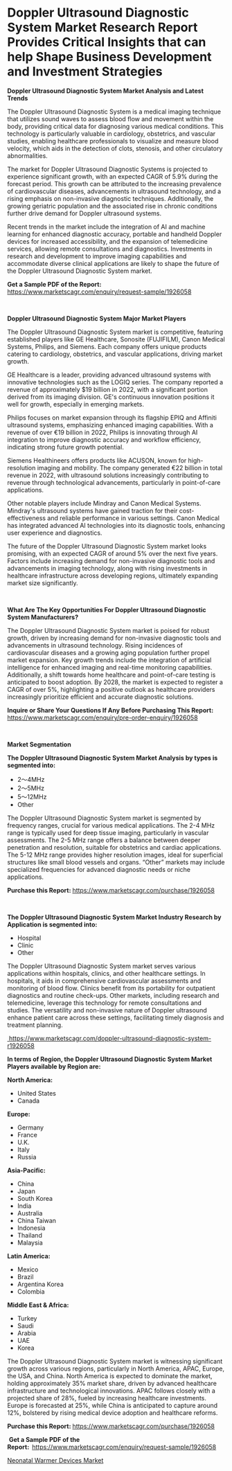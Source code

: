 <p><h1>Doppler Ultrasound Diagnostic System Market Research Report Provides Critical Insights that can help Shape Business Development and Investment Strategies</h1></p><p><strong>Doppler Ultrasound Diagnostic System Market Analysis and Latest Trends</strong></p>
<p><p>The Doppler Ultrasound Diagnostic System is a medical imaging technique that utilizes sound waves to assess blood flow and movement within the body, providing critical data for diagnosing various medical conditions. This technology is particularly valuable in cardiology, obstetrics, and vascular studies, enabling healthcare professionals to visualize and measure blood velocity, which aids in the detection of clots, stenosis, and other circulatory abnormalities.</p><p>The market for Doppler Ultrasound Diagnostic Systems is projected to experience significant growth, with an expected CAGR of 5.9% during the forecast period. This growth can be attributed to the increasing prevalence of cardiovascular diseases, advancements in ultrasound technology, and a rising emphasis on non-invasive diagnostic techniques. Additionally, the growing geriatric population and the associated rise in chronic conditions further drive demand for Doppler ultrasound systems.</p><p>Recent trends in the market include the integration of AI and machine learning for enhanced diagnostic accuracy, portable and handheld Doppler devices for increased accessibility, and the expansion of telemedicine services, allowing remote consultations and diagnostics. Investments in research and development to improve imaging capabilities and accommodate diverse clinical applications are likely to shape the future of the Doppler Ultrasound Diagnostic System market.</p></p>
<p><strong>Get a Sample PDF of the Report:&nbsp;</strong> <a href="https://www.marketscagr.com/enquiry/request-sample/1926058?utm_campaign=1911&utm_medium=2&utm_source=Github&utm_content=ia&utm_term=15012025&utm_id=doppler-ultrasound-diagnostic-system">https://www.marketscagr.com/enquiry/request-sample/1926058</a></p>
<p>&nbsp;</p>
<p><strong>Doppler Ultrasound Diagnostic System Major Market Players</strong></p>
<p><p>The Doppler Ultrasound Diagnostic System market is competitive, featuring established players like GE Healthcare, Sonosite (FUJIFILM), Canon Medical Systems, Philips, and Siemens. Each company offers unique products catering to cardiology, obstetrics, and vascular applications, driving market growth.</p><p>GE Healthcare is a leader, providing advanced ultrasound systems with innovative technologies such as the LOGIQ series. The company reported a revenue of approximately $19 billion in 2022, with a significant portion derived from its imaging division. GE's continuous innovation positions it well for growth, especially in emerging markets.</p><p>Philips focuses on market expansion through its flagship EPIQ and Affiniti ultrasound systems, emphasizing enhanced imaging capabilities. With a revenue of over €19 billion in 2022, Philips is innovating through AI integration to improve diagnostic accuracy and workflow efficiency, indicating strong future growth potential.</p><p>Siemens Healthineers offers products like ACUSON, known for high-resolution imaging and mobility. The company generated €22 billion in total revenue in 2022, with ultrasound solutions increasingly contributing to revenue through technological advancements, particularly in point-of-care applications.</p><p>Other notable players include Mindray and Canon Medical Systems. Mindray's ultrasound systems have gained traction for their cost-effectiveness and reliable performance in various settings. Canon Medical has integrated advanced AI technologies into its diagnostic tools, enhancing user experience and diagnostics.</p><p>The future of the Doppler Ultrasound Diagnostic System market looks promising, with an expected CAGR of around 5% over the next five years. Factors include increasing demand for non-invasive diagnostic tools and advancements in imaging technology, along with rising investments in healthcare infrastructure across developing regions, ultimately expanding market size significantly.</p></p>
<p>&nbsp;</p>
<p><strong>What Are The Key Opportunities For Doppler Ultrasound Diagnostic System Manufacturers?</strong></p>
<p><p>The Doppler Ultrasound Diagnostic System market is poised for robust growth, driven by increasing demand for non-invasive diagnostic tools and advancements in ultrasound technology. Rising incidences of cardiovascular diseases and a growing aging population further propel market expansion. Key growth trends include the integration of artificial intelligence for enhanced imaging and real-time monitoring capabilities. Additionally, a shift towards home healthcare and point-of-care testing is anticipated to boost adoption. By 2028, the market is expected to register a CAGR of over 5%, highlighting a positive outlook as healthcare providers increasingly prioritize efficient and accurate diagnostic solutions.</p></p>
<p><strong>Inquire or Share Your Questions If Any Before Purchasing This Report:</strong> <a href="https://www.marketscagr.com/enquiry/pre-order-enquiry/1926058?utm_campaign=1911&utm_medium=2&utm_source=Github&utm_content=ia&utm_term=15012025&utm_id=doppler-ultrasound-diagnostic-system">https://www.marketscagr.com/enquiry/pre-order-enquiry/1926058</a></p>
<p>&nbsp;</p>
<p><strong>Market Segmentation</strong></p>
<p><strong>The Doppler Ultrasound Diagnostic System Market Analysis by types is segmented into:</strong></p>
<p><ul><li>2～4MHz</li><li>2～5MHz</li><li>5～12MHz</li><li>Other</li></ul></p>
<p><p>The Doppler Ultrasound Diagnostic System market is segmented by frequency ranges, crucial for various medical applications. The 2-4 MHz range is typically used for deep tissue imaging, particularly in vascular assessments. The 2-5 MHz range offers a balance between deeper penetration and resolution, suitable for obstetrics and cardiac applications. The 5-12 MHz range provides higher resolution images, ideal for superficial structures like small blood vessels and organs. “Other” markets may include specialized frequencies for advanced diagnostic needs or niche applications.</p></p>
<p><strong>Purchase this Report:&nbsp;</strong><a href="https://www.marketscagr.com/purchase/1926058?utm_campaign=1911&utm_medium=2&utm_source=Github&utm_content=ia&utm_term=15012025&utm_id=doppler-ultrasound-diagnostic-system">https://www.marketscagr.com/purchase/1926058</a></p>
<p>&nbsp;</p>
<p><strong>The Doppler Ultrasound Diagnostic System Market Industry Research by Application is segmented into:</strong></p>
<p><ul><li>Hospital</li><li>Clinic</li><li>Other</li></ul></p>
<p><p>The Doppler Ultrasound Diagnostic System market serves various applications within hospitals, clinics, and other healthcare settings. In hospitals, it aids in comprehensive cardiovascular assessments and monitoring of blood flow. Clinics benefit from its portability for outpatient diagnostics and routine check-ups. Other markets, including research and telemedicine, leverage this technology for remote consultations and studies. The versatility and non-invasive nature of Doppler ultrasound enhance patient care across these settings, facilitating timely diagnosis and treatment planning.</p></p>
<p><a href="https://www.marketscagr.com/doppler-ultrasound-diagnostic-system-r1926058?utm_campaign=1911&utm_medium=2&utm_source=Github&utm_content=ia&utm_term=15012025&utm_id=doppler-ultrasound-diagnostic-system">&nbsp;https://www.marketscagr.com/doppler-ultrasound-diagnostic-system-r1926058</a></p>
<p><strong>In terms of Region, the Doppler Ultrasound Diagnostic System Market Players available by Region are:</strong></p>
<p>
    <p> <strong> North America: </strong>
        <ul>
            <li>United States</li>
            <li>Canada</li>
        </ul>
        </p> 
    <p> <strong> Europe: </strong>
        <ul>
            <li>Germany</li>
            <li>France</li>
            <li>U.K.</li>
            <li>Italy</li>
            <li>Russia</li>
        </ul>
        </p> 
    <p> <strong> Asia-Pacific: </strong>
        <ul>
            <li>China</li>
            <li>Japan</li>
            <li>South Korea</li>
            <li>India</li>
            <li>Australia</li>
            <li>China Taiwan</li>
            <li>Indonesia</li>
            <li>Thailand</li>
            <li>Malaysia</li>
        </ul>
        </p> 
    <p> <strong> Latin America: </strong>
        <ul>
            <li>Mexico</li>
            <li>Brazil</li>
            <li>Argentina Korea</li>
            <li>Colombia</li>
        </ul>
        </p> 
    <p> <strong> Middle East & Africa: </strong>
        <ul>
            <li>Turkey</li>
            <li>Saudi</li>
            <li>Arabia</li>
            <li>UAE</li>
            <li>Korea</li>
        </ul>
    </p>
    </p>
<p><p>The Doppler Ultrasound Diagnostic System market is witnessing significant growth across various regions, particularly in North America, APAC, Europe, the USA, and China. North America is expected to dominate the market, holding approximately 35% market share, driven by advanced healthcare infrastructure and technological innovations. APAC follows closely with a projected share of 28%, fueled by increasing healthcare investments. Europe is forecasted at 25%, while China is anticipated to capture around 12%, bolstered by rising medical device adoption and healthcare reforms.</p></p>
<p><strong>Purchase this Report: </strong><a href="https://www.marketscagr.com/purchase/1926058?utm_campaign=1911&utm_medium=2&utm_source=Github&utm_content=ia&utm_term=15012025&utm_id=doppler-ultrasound-diagnostic-system">https://www.marketscagr.com/purchase/1926058</a></p>
<p>&nbsp;<strong>Get a Sample PDF of the Report:&nbsp;&nbsp;</strong><a href="https://www.marketscagr.com/enquiry/request-sample/1926058?utm_campaign=1911&utm_medium=2&utm_source=Github&utm_content=ia&utm_term=15012025&utm_id=doppler-ultrasound-diagnostic-system">https://www.marketscagr.com/enquiry/request-sample/1926058</a></p>
<p><strong></strong></p>
<p><p><a href="https://github.com/gulaimolin/Market-Research-Report-List-7/blob/main/neonatal-warmer-devices-market.md?utm_campaign=1911&utm_medium=2&utm_source=Github&utm_content=ia&utm_term=15012025&utm_id=doppler-ultrasound-diagnostic-system">Neonatal Warmer Devices Market</a></p></p>